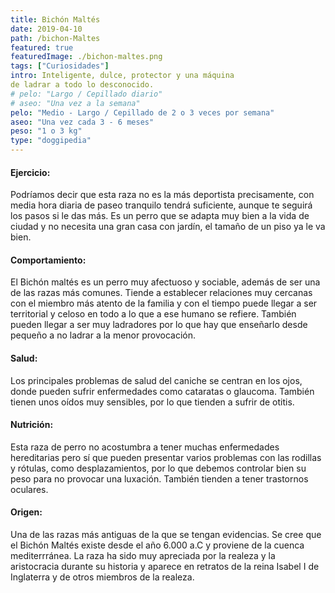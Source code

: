 ```yaml
---
title: Bichón Maltés
date: 2019-04-10
path: /bichon-Maltes
featured: true
featuredImage: ./bichon-maltes.png
tags: ["Curiosidades"]
intro: Inteligente, dulce, protector y una máquina 
de ladrar a todo lo desconocido.
# pelo: "Largo / Cepillado diario"
# aseo: "Una vez a la semana"
pelo: "Medio - Largo / Cepillado de 2 o 3 veces por semana"
aseo: "Una vez cada 3 - 6 meses"
peso: "1 o 3 kg"
type: "doggipedia"
---
```


#### Ejercicio:
Podríamos decir que esta raza no es la más deportista precisamente, con media hora diaria de paseo tranquilo tendrá suficiente, aunque te seguirá los pasos si le das más. Es un perro que se adapta muy bien a la vida de ciudad y no necesita una gran casa con jardín, el tamaño de un piso ya le va bien.

#### Comportamiento:
El Bichón maltés es un perro muy afectuoso y sociable, además de ser una de las razas más comunes. Tiende a establecer relaciones muy cercanas con el miembro más atento de la familia y con el tiempo puede llegar a ser territorial y celoso en todo a lo que a ese humano se refiere. También pueden llegar a ser muy ladradores por lo que hay que enseñarlo desde pequeño a no ladrar a la menor provocación.

#### Salud:
Los principales problemas de salud del caniche se centran en los ojos, donde pueden sufrir enfermedades como cataratas o glaucoma. También tienen unos oídos muy sensibles, por lo que tienden a sufrir de otitis. 

#### Nutrición:
Esta raza de perro no acostumbra a tener muchas enfermedades hereditarias pero sí que pueden presentar varios problemas con las rodillas y rótulas, como desplazamientos, por lo que debemos controlar bien su peso para no provocar una luxación. También tienden a tener trastornos oculares.

#### Origen:
Una de las razas más antiguas de la que se tengan evidencias. Se cree que el Bichón Maltés existe desde el año 6.000 a.C y proviene de la cuenca mediterrránea. La raza ha sido muy apreciada por la realeza y la aristocracia durante su historia y aparece en retratos de la reina Isabel I de Inglaterra y de otros miembros de la realeza. 


